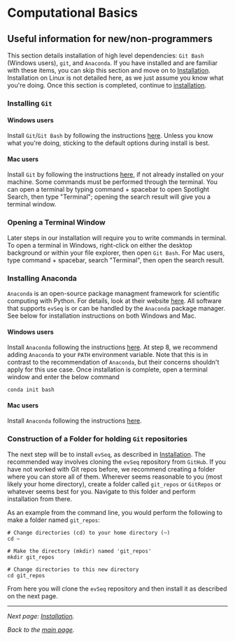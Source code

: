 # Computational Basics
## Useful information for new/non-programmers

This section details installation of high level dependencies: `Git Bash` (Windows users), `git`, and `Anaconda`. If you have installed and are familiar with these items, you can skip this section and move on to [Installation](3-installation.md). Installation on Linux is not detailed here, as we just assume you know what you're doing. Once this section is completed, continue to [installation](3-installation.md).

### Installing `Git`
#### Windows users
Install `Git`/`Git Bash` by following the instructions [here](https://www.stanleyulili.com/git/how-to-install-git-bash-on-windows/). Unless you know what you're doing, sticking to the default options during install is best.

#### Mac users
Install `Git` by following the instructions [here](https://www.atlassian.com/git/tutorials/install-git), if not already installed on your machine. Some commands must be performed through the terminal. You can open a terminal by typing command + spacebar to open Spotlight Search, then type "Terminal"; opening the search result will give you a terminal window.

### Opening a Terminal Window
Later steps in our installation will require you to write commands in terminal. To open a terminal in Windows, right-click on either the desktop background or within your file explorer, then open `Git Bash`. For Mac users, type command + spacebar, search "Terminal", then open the search result.

### Installing Anaconda
`Anaconda` is an open-source package managment framework for scientific computing with Python. For details, look at their website [here](https://www.anaconda.com/). All software that supports `evSeq` is or can be handled by the `Anaconda` package manager. See below for installation instructions on both Windows and Mac.

#### Windows users
Install `Anaconda` following the instructions [here](https://docs.anaconda.com/anaconda/install/windows/). At step 8, we recommend adding `Anaconda` to your `PATH` environment variable. Note that this is in contrast to the recommendation of `Anaconda`, but their concerns shouldn't apply for this use case. Once installation is complete, open a terminal window and enter the below command
```
conda init bash
```

#### Mac users
Install `Anaconda` following the instructions [here](https://docs.anaconda.com/anaconda/install/mac-os/).

### Construction of a Folder for holding `Git` repositories
The next step will be to install `evSeq`, as described in [Installation](3-installation.md). The recommended way involves cloning the `evSeq` repository from `GitHub`. If you have not worked with Git repos before, we recommend creating a folder where you can store all of them. Wherever seems reasonable to you (most likely your home directory), create a folder called `git_repos` or `GitRepos` or whatever seems best for you. Navigate to this folder and perform installation from there.

As an example from the command line, you would perform the following to make a folder named `git_repos`:
```
# Change directories (cd) to your home directory (~)
cd ~

# Make the directory (mkdir) named 'git_repos'
mkdir git_repos

# Change directories to this new directory
cd git_repos
```

From here you will clone the `evSeq` repository and then install it as described on the next page.

---

*Next page: [Installation](3-installation.md).*

*Back to the [main page](index.md).*